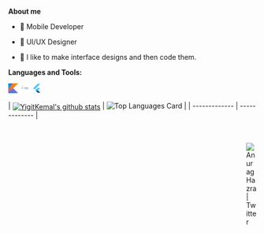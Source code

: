 **About me**

- 📱 Mobile Developer 

- 💎 UI/UX Designer

- 💫 I like to make interface designs and then code them.

**Languages and Tools:**  

<code><img height="20" src="https://raw.githubusercontent.com/github/explore/80688e429a7d4ef2fca1e82350fe8e3517d3494d/topics/kotlin/kotlin.png"></code>
<code><img height="20" src="https://raw.githubusercontent.com/github/explore/80688e429a7d4ef2fca1e82350fe8e3517d3494d/topics/java/java.png"></code>
<code><img height="20" src="https://raw.githubusercontent.com/github/explore/80688e429a7d4ef2fca1e82350fe8e3517d3494d/topics/flutter/flutter.png"></code>  


| <a href="https://github.com/yigitkemal/github-readme-stats"><img align="center" src="https://github-readme-stats.vercel.app/api?username=yigitkemal&show_icons=true&include_all_commits=true&theme=buefy&hide_border=true" alt="YigitKemal's github stats" /></a> | ![Top Languages Card](https://github-readme-stats.vercel.app/api/top-langs/?username=yigitkemal&theme=buefy)
 |
| ------------- | ------------- |


<!--
#### Top Repositories

 <a href="https://github.com/yigitkemal/github-readme-stats">
  <img align="center" src="https://github-readme-stats.vercel.app/api/pin/?username=yigitkemal&repo=github-readme-stats&theme=buefy" />
</a>
<a href="https://github.com/yigitkemal/yigitkemal.github.io">
  <img align="center" src="https://github-readme-stats.vercel.app/api/pin/?username=yigitkemal&repo=anuraghazra.github.io&theme=buefy" />
</a> -->

<br />
<br />

<a href="https://twitter.com/yigitkemalagac">
  <img align="right" alt="Anurag Hazra | Twitter" width="21px" src="https://raw.githubusercontent.com/anuraghazra/anuraghazra/master/assets/twitter.svg" />
</a>
